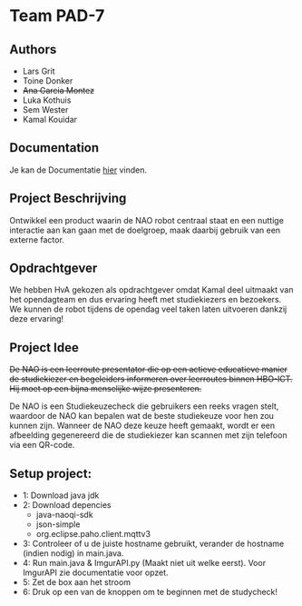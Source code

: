 # Team PAD-7

## Authors

- Lars Grit
- Toine Donker
- ~~Ana Garcia Montez~~
- Luka Kothuis
- Sem Wester
- Kamal Kouidar

## Documentation

Je kan de Documentatie [hier](./docs/index.md) vinden.

## Project Beschrijving

Ontwikkel een product waarin de NAO robot centraal staat en een nuttige interactie
aan kan gaan met de doelgroep, maak daarbij gebruik van een externe factor.

## Opdrachtgever

We hebben HvA gekozen als opdrachtgever omdat Kamal deel uitmaakt van het opendagteam en dus ervaring heeft met studiekiezers en bezoekers. 
We kunnen de robot tijdens de opendag veel taken laten uitvoeren dankzij deze ervaring!

## Project Idee

~~De NAO is een leerroute presentator die op een actieve
educatieve manier de studiekiezer en begeleiders informeren over leerroutes binnen HBO-ICT. Hij moet op een bijna
menselijke wijze presenteren.~~

De NAO is een Studiekeuzecheck die gebruikers een reeks vragen stelt, waardoor de NAO kan bepalen wat de beste studiekeuze voor hen zou kunnen zijn. 
Wanneer de NAO deze keuze heeft gemaakt, wordt er een afbeelding gegenereerd die de studiekiezer kan scannen met zijn telefoon via een QR-code.

## Setup project:
- 1: Download java jdk
- 2: Download depencies
  - java-naoqi-sdk
  - json-simple
  - org.eclipse.paho.client.mqttv3
- 3: Controleer of u de juiste hostname gebruikt, verander de hostname (indien nodig) in main.java.
- 4: Run main.java & ImgurAPI.py (Maakt niet uit welke eerst). Voor ImgurAPI zie documentatie voor opzet.
- 5: Zet de box aan het stroom
- 6: Druk op een van de knoppen om te beginnen met de studycheck!